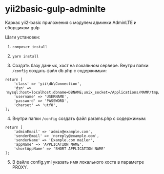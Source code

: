 # yii2basic-gulp-adminlte
Каркас yii2-basic приложения с модулем админки AdminLTE и сборщиком gulp

Шаги установки:

1. `composer install`

2. `yarn install`

3. Создать базу данных, хост на локальном сервере. Внутри папки `/config` создать файл db.php с содержимым:

```
return [
    'class' => 'yii\db\Connection',
    'dsn' => 'mysql:host=localhost;dbname=DBNAME;unix_socket=/Applications/MAMP/tmp/mysql/mysql.sock',
    'username' => 'USERNAME',
    'password' => 'PASSWORD',
    'charset' => 'utf8',
];
```

4. Внутри папки `/config` создать файл params.php с содержимым:

```
return [
    'adminEmail' => 'admin@example.com',
    'senderEmail' => 'noreply@example.com',
    'senderName' => 'Example.com mailer',
    'appName' => 'APPLICATION NAME',
    'shortAppName' => 'SHORT APPLICATION NAME'
];
```

5. В файле config.yml указать имя локального хоста в параметре PROXY.
